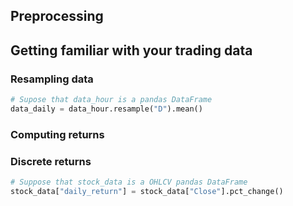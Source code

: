 ## Preprocessing

## Getting familiar with your trading data

### Resampling data
```python
# Supose that data_hour is a pandas DataFrame
data_daily = data_hour.resample("D").mean()
```

### Computing returns
### Discrete returns
```python
# Suppose that stock_data is a OHLCV pandas DataFrame
stock_data["daily_return"] = stock_data["Close"].pct_change()
```